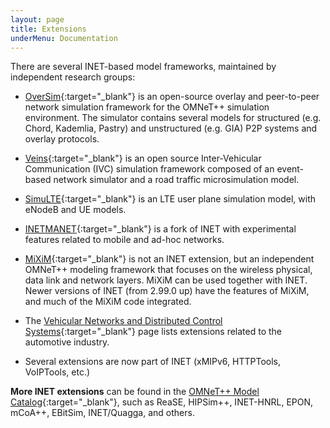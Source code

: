 ```yaml
---
layout: page
title: Extensions
underMenu: Documentation
---
```


There are several INET-based model frameworks, maintained by independent research groups:

*   [OverSim](http://www.oversim.org){:target="_blank"} is an open-source overlay and peer-to-peer network simulation framework for the OMNeT++ simulation environment. The simulator contains several models for structured (e.g. Chord, Kademlia, Pastry) and unstructured (e.g. GIA) P2P systems and overlay protocols.

*   [Veins](http://veins.car2x.org/){:target="_blank"} is an open source Inter-Vehicular Communication (IVC) simulation framework composed of an event-based network simulator and a road traffic microsimulation model.

*   [SimuLTE](http://github.com/inet-framework/simulte){:target="_blank"} is an LTE user plane simulation model, with eNodeB and UE models.

*   [INETMANET](http://github.com/aarizaq/inetmanet-2.0){:target="_blank"} is a fork of INET with experimental features related to mobile and ad-hoc networks.

*   [MiXiM](https://github.com/omnetpp/mixim){:target="_blank"} is not an INET extension, but an independent OMNeT++ modeling framework that focuses on the wireless physical, data link and network layers. MiXiM can be used together with INET. Newer versions of INET (from 2.99.0 up) have the features of MiXiM, and much of the MiXiM code integrated.

*   The [Vehicular Networks and Distributed Control Systems](http://vehicular.omnetpp.org){:target="_blank"} page lists extensions related to the automotive industry.

*   Several extensions are now part of INET (xMIPv6, HTTPTools, VoIPTools, etc.)

**More INET extensions** can be found in the [OMNeT++ Model Catalog](http://www.omnetpp.org/models/catalog){:target="_blank"}, such as ReaSE, HIPSim++, INET-HNRL, EPON, mCoA++, EBitSim, INET/Quagga, and others.
